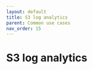 ```yaml
---
layout: default
title: S3 log analytics
parent: Common use cases
nav_order: 15
---
```


# S3 log analytics